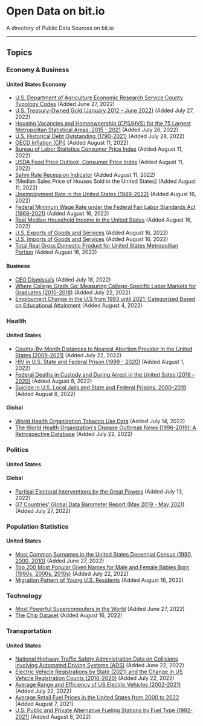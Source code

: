 # Open Data on bit.io
A directory of Public Data Sources on bit.io
___

## Topics
### Economy & Business
#### United States Economy
- [U.S. Department of Agriculture Economic Research Service County Typology Codes](https://bit.io/bitdotio/county_typology_codes?utm_source=github&utm_medium=social&utm_campaign=publicdata-county-typology) (Added June 27, 2022)
- [U.S. Treasury-Owned Gold (January 2012 - June 2022)](https://bit.io/bitdotio/us-treasury-gold?utm_source=github&utm_medium=social&utm_campaign=us-treasury-gold) (Added July 27, 2022)
- [Housing Vacancies and Homeownership (CPS/HVS) for the 75 Largest Metropolitan Statistical Areas: 2015 - 2021](https://bit.io/bitdotio/census-housing-vacancy?utm_source=github&utm_medium=social&utm_campaign=census-housing-vacancy) (Added July 26, 2022)
- [U.S. Historical Debt Outstanding (1790-2021)](https://bit.io/bitdotio/us-historical-debt?utm_source=github&utm_medium=social&utm_campaign=us-historical-debt) (Added July 28, 2022)
- [OECD Inflation (CPI)](https://bit.io/bitdotio/oecd-cpi) (Added August 11, 2022)
- [Bureau of Labor Statistics Consumer Price Index](https://bit.io/bitdotio/bls-cpi) (Added August 11, 2022)
- [USDA Food Price Outlook, Consumer Price Index](https://bit.io/bitdotio/usda-food-price-outlook) (Added August 11, 2022)
- [Sahm Rule Recession Indicator](https://bit.io/bitdotio/sahm-indicator) (Added August 11, 2022)
- [Median Sales Price of Houses Sold in the United States] (Added August 11, 2022)
- [Unemployment Rate in the United States (1948-2022)](https://bit.io/bitdotio/pubdata33) (Added August 16, 2022)
- [Federal Minimum Wage Rate under the Federal Fair Labor Standards Act (1968-2021)](https://bit.io/bitdotio/pubdata32) (Added August 16, 2022)
- [Real Median Household Income in the United States](https://bit.io/bitdotio/pubdata31) (Added August 16, 2022)
- [U.S. Exports of Goods and Services](https://bit.io/bitdotio/pubdata30) (Added August 16, 2022)
- [U.S. Imports of Goods and Services](https://bit.io/bitdotio/pubdata29) (Added August 16, 2022)
- [Total Real Gross Domestic Product for United States Metropolitan Portion](https://bit.io/bitdotio/pubdata28) (Added August 16, 2022)

#### Business
- [CEO Dismissals](https://bit.io/bitdotio/ceo_dismissals?utm_source=github&utm_medium=social&utm_campaign=publicdata-ceo-dismissals) (Added July 18, 2022)
- [Where College Grads Go: Measuring College-Specific Labor Markets for Graduates (2010-2018)](https://bit.io/bitdotio/grads-on-the-go?utm_source=github&utm_medium=social&utm_campaign=grads-on-the-go) (Added July 22, 2022)
- [Employment Change in the U.S from 1993 until 2021: Categorized Based on Educational Attainment](https://bit.io/bitdotio/qwi-employment-edu?utm_source=github&utm_medium=social&utm_campaign=qwi-employment-edu) (Added August 4, 2022)
### Health
#### United States
- [County-By-Month Distances to Nearest Abortion Provider in the United States (2009-2021)](https://bit.io/bitdotio/abortion-provider-dist?utm_source=github&utm_medium=social&utm_campaign=abortion-provider-dist) (Added July 22, 2022)
- [HIV in U.S. State and Federal Prison (1999 - 2020)](https://bit.io/bitdotio/doj-hiv-prisons?utm_source=github&utm_medium=social&utm_campaign=doj-hiv-prisons) (Added August 1, 2022)
- [Federal Deaths in Custody and During Arrest in the United Sates (2016 – 2020)](https://bit.io/bitdotio/doj-deaths-custody?utm_source=github&utm_medium=social&utm_campaign=doj-deaths-custody) (Added August 8, 2022)
- [Suicide in U.S. Local Jails and State and Federal Prisons, 2000–2019](https://bit.io/bitdotio/doj-prison-suicides?utm_source=github&utm_medium=social&utm_campaign=doj-prison-suicides) (Added August 8, 2022)
#### Global
- [World Health Organization Tobacco Use Data](https://bit.io/bitdotio/who_tobacco_use?utm_source=github&utm_medium=social&utm_campaign=publicdata-who-tobacco-use) (Added July 14, 2022)
- [The World Health Organization's Disease Outbreak News (1996-2019): A Retrospective Database](https://bit.io/bitdotio/disease-outbreak-news?utm_source=github&utm_medium=social&utm_campaign=disease-outbreak-news) (Added July 22, 2022)

### Politics
#### United States
#### Global
- [Partisal Electoral Interventions by the Great Powers](https://bit.io/bitdotio/peig?utm_source=github&utm_medium=social&utm_campaign=publicdata-peig) (Added July 13, 2022)
- [G7 Countries' Global Data Barometer Report (May 2019 - May 2021)](https://bit.io/bitdotio/g7-data-barometer?utm_source=github&utm_medium=social&utm_campaign=g7-data-barometer) (Added July 27, 2022)

### Population Statistics
#### United States
- [Most Common Surnames in the United States Decennial Census (1990, 2000, 2010)](https://bit.io/bitdotio/census-surnames?utm_source=github&utm_medium=social&utm_campaign=publicdata-surnames) (Added June 27, 2022)
- [Top 200 Most Popular Given Names for Male and Female Babies Born (1990s, 2000s, 2010s)](https://bit.io/bitdotio/ssa-given-names?utm_source=github&utm_medium=social&utm_campaign=ssa-given-names) (Added July 22, 2022)
- [Migration Pattern of Young U.S. Residents](https://bit.io/bitdotio/pubdata27) (Added August 16, 2022)

### Technology
- [Most Powerful Supercomputers in the World](https://bit.io/bitdotio/top500_supercomputers?utm_source=github&utm_medium=social&utm_campaign=publicdata-supercomputers) (Added June 27, 2022)
- [The Chip Dataset](https://bit.io/bitdotio/pubdata24) (Added August 16, 2022)

### Transportation
#### United States
- [National Highway Traffic Safety Administration Data on Collisions involving Automated Driving Systems (ADS)](https://bit.io/bitdotio/nhtsa_ads_crashes?utm_source=github&utm_medium=social&utm_campaign=publicdata-nhtsa) (Added June 22, 2022)
- [Electric Vehicle Registrations by State (2021) and the Change in US Vehicle Registration Counts (2016-2020)](https://bit.io/bitdotio/ev-registration?utm_source=github&utm_medium=social&utm_campaign=ev-registration) (Added July 22, 2022)
- [Average Range and Efficiency of US Electric Vehicles (2002-2021)](https://bit.io/bitdotio/usdoe-ev-range?utm_source=github&utm_medium=social&utm_campaign=usdoe-ev-range) (Added July 22, 2022)
- [Average Retail Fuel Prices in the United States from 2000 to 2022](https://bit.io/bitdotio/afdc-retail-fuel-prices?utm_source=github&utm_medium=social&utm_campaign=afdc-retail-fuel-prices) (Added August 7, 2021)
- [U.S. Public and Private Alternative Fueling Stations by Fuel Type (1992-2021)](https://bit.io/bitdotio/afdc-fueling-stations?utm_source=github&utm_medium=social&utm_campaign=afdc-fueling-stations) (Added August 8, 2022)
